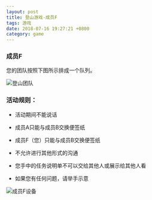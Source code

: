 ```yaml
---
layout: post
title: 登山游戏-成员F
tags: 游戏
date: 2018-07-16 19:27:21 +0800
category: game
---
```


### 成员F


您的团队按照下图所示排成一个队列。

![登山团队](/game/img/organization-for-climb-seven.JPG)


### 活动规则：

- 活动期间不能说话

- 成员A只能与成员B交换便签纸

- 成员F（您）只能与成员B交换便签纸

- 不允许进行其他形式的沟通

- 您手中的任务说明单不可以交给其他人或展示给其他人看

- 如果您有任何问题，请举手示意

![成员F设备](/game/img/climb-devices-fz.JPG)